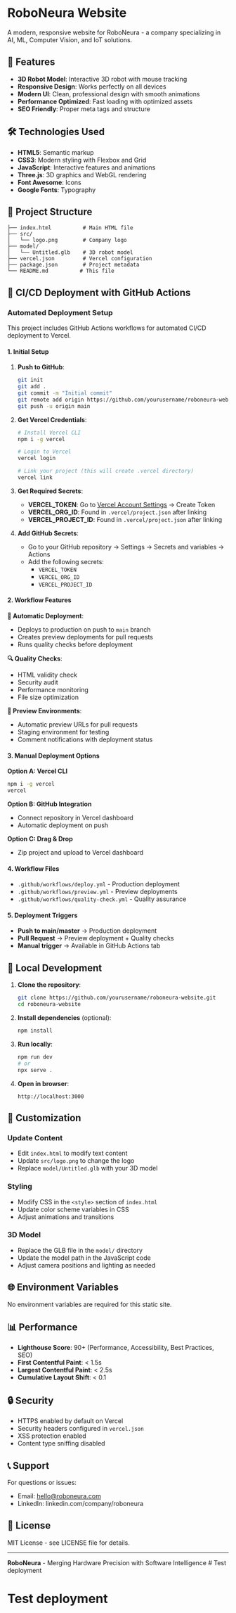 # RoboNeura Website

A modern, responsive website for RoboNeura - a company specializing in AI, ML, Computer Vision, and IoT solutions.

## 🚀 Features

- **3D Robot Model**: Interactive 3D robot with mouse tracking
- **Responsive Design**: Works perfectly on all devices
- **Modern UI**: Clean, professional design with smooth animations
- **Performance Optimized**: Fast loading with optimized assets
- **SEO Friendly**: Proper meta tags and structure

## 🛠️ Technologies Used

- **HTML5**: Semantic markup
- **CSS3**: Modern styling with Flexbox and Grid
- **JavaScript**: Interactive features and animations
- **Three.js**: 3D graphics and WebGL rendering
- **Font Awesome**: Icons
- **Google Fonts**: Typography

## 📁 Project Structure

```
├── index.html          # Main HTML file
├── src/
│   └── logo.png        # Company logo
├── model/
│   └── Untitled.glb    # 3D robot model
├── vercel.json         # Vercel configuration
├── package.json        # Project metadata
└── README.md          # This file
```

## 🚀 CI/CD Deployment with GitHub Actions

### Automated Deployment Setup

This project includes GitHub Actions workflows for automated CI/CD deployment to Vercel.

#### 1. Initial Setup

1. **Push to GitHub**:
   ```bash
   git init
   git add .
   git commit -m "Initial commit"
   git remote add origin https://github.com/yourusername/roboneura-website.git
   git push -u origin main
   ```

2. **Get Vercel Credentials**:
   ```bash
   # Install Vercel CLI
   npm i -g vercel
   
   # Login to Vercel
   vercel login
   
   # Link your project (this will create .vercel directory)
   vercel link
   ```

3. **Get Required Secrets**:
   - **VERCEL_TOKEN**: Go to [Vercel Account Settings](https://vercel.com/account/tokens) → Create Token
   - **VERCEL_ORG_ID**: Found in `.vercel/project.json` after linking
   - **VERCEL_PROJECT_ID**: Found in `.vercel/project.json` after linking

4. **Add GitHub Secrets**:
   - Go to your GitHub repository → Settings → Secrets and variables → Actions
   - Add the following secrets:
     - `VERCEL_TOKEN`
     - `VERCEL_ORG_ID`
     - `VERCEL_PROJECT_ID`

#### 2. Workflow Features

**🔄 Automatic Deployment**:
- Deploys to production on push to `main` branch
- Creates preview deployments for pull requests
- Runs quality checks before deployment

**🔍 Quality Checks**:
- HTML validity check
- Security audit
- Performance monitoring
- File size optimization

**📱 Preview Environments**:
- Automatic preview URLs for pull requests
- Staging environment for testing
- Comment notifications with deployment status

#### 3. Manual Deployment Options

**Option A: Vercel CLI**
```bash
npm i -g vercel
vercel
```

**Option B: GitHub Integration**
- Connect repository in Vercel dashboard
- Automatic deployment on push

**Option C: Drag & Drop**
- Zip project and upload to Vercel dashboard

#### 4. Workflow Files

- `.github/workflows/deploy.yml` - Production deployment
- `.github/workflows/preview.yml` - Preview deployments
- `.github/workflows/quality-check.yml` - Quality assurance

#### 5. Deployment Triggers

- **Push to main/master** → Production deployment
- **Pull Request** → Preview deployment + Quality checks
- **Manual trigger** → Available in GitHub Actions tab

## 🔧 Local Development

1. **Clone the repository**:
   ```bash
   git clone https://github.com/yourusername/roboneura-website.git
   cd roboneura-website
   ```

2. **Install dependencies** (optional):
   ```bash
   npm install
   ```

3. **Run locally**:
   ```bash
   npm run dev
   # or
   npx serve .
   ```

4. **Open in browser**:
   ```
   http://localhost:3000
   ```

## 📝 Customization

### Update Content
- Edit `index.html` to modify text content
- Update `src/logo.png` to change the logo
- Replace `model/Untitled.glb` with your 3D model

### Styling
- Modify CSS in the `<style>` section of `index.html`
- Update color scheme variables in CSS
- Adjust animations and transitions

### 3D Model
- Replace the GLB file in the `model/` directory
- Update the model path in the JavaScript code
- Adjust camera positions and lighting as needed

## 🌐 Environment Variables

No environment variables are required for this static site.

## 📊 Performance

- **Lighthouse Score**: 90+ (Performance, Accessibility, Best Practices, SEO)
- **First Contentful Paint**: < 1.5s
- **Largest Contentful Paint**: < 2.5s
- **Cumulative Layout Shift**: < 0.1

## 🔒 Security

- HTTPS enabled by default on Vercel
- Security headers configured in `vercel.json`
- XSS protection enabled
- Content type sniffing disabled

## 📞 Support

For questions or issues:
- Email: hello@roboneura.com
- LinkedIn: linkedin.com/company/roboneura

## 📄 License

MIT License - see LICENSE file for details.

---

**RoboNeura** - Merging Hardware Precision with Software Intelligence # Test deployment
# Test deployment
